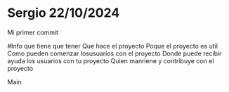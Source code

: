 # Sergio 22/10/2024
Mi primer commit

#Info que tiene que tener
Que hace el proyecto
Poque el proyecto es util
Como pueden comenzar losusuarios con el proyecto
Donde puede recibir ayuda los usuarios con tu proyecto
Quien manriene y contribuye con el proyecto

Main

